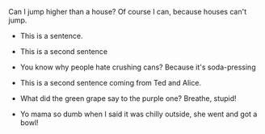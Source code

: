 
Can I jump higher than a house? Of course I can, because houses can't jump.

*  This is a sentence.
*  This is a second sentence
*  You know why people hate crushing cans? Because it's soda-pressing

* This is a second sentence coming from Ted and Alice.
* What did the green grape say to the purple one?  Breathe, stupid!
* Yo mama so dumb when I said it was chilly outside, she went and got a bowl!